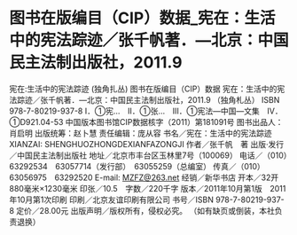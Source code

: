 # 图书在版编目（CIP）数据_宪在：生活中的宪法踪迹／张千帆著．—北京：中国民主法制出版社，2011.9

宪在:生活中的宪法踪迹 (独角扎丛)
图书在版编目（CIP）数据
宪在：生活中的宪法踪迹／张千帆著．—北京：中国民主法制出版社，2011.9
（独角札丛）
ISBN 978-7-80219-937-8
Ⅰ．①宪…　Ⅱ．①张…　Ⅲ．①宪法—中国—文集　Ⅳ．①D921.04-53
中国版本图书馆CIP数据核字（2011）第181091号
图书出品人：肖启明
出版统筹：赵卜慧
责任编辑：庞从容
书名／宪在：生活中的宪法踪迹
XIANZAI: SHENGHUOZHONGDEXIANFAZONGJI
作者／张千帆　著
出版·发行／中国民主法制出版社
地址／北京市丰台区玉林里7号（100069）
电话／（010）63292534　63057714（发行部）　63055259（总编室）
传真／（010）63056975　63292520
E-mail: MZFZ@263.net
经销／新华书店
开本／32开　880毫米×1230毫米
印张／10.5　字数／220千字
版本／2011年10月第1版　2011年10月第1次印刷
印刷／北京友谊印刷有限公司
书号／ISBN 978-7-80219-937-8
定价／28.00元
出版声明／版权所有，侵权必究。
（如有缺页或倒装，本社负责退换）